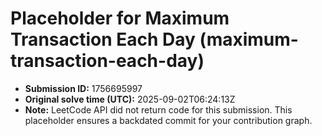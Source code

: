 # Placeholder for Maximum Transaction Each Day (maximum-transaction-each-day)

- **Submission ID:** 1756695997
- **Original solve time (UTC):** 2025-09-02T06:24:13Z
- **Note:** LeetCode API did not return code for this submission.
  This placeholder ensures a backdated commit for your contribution graph.
